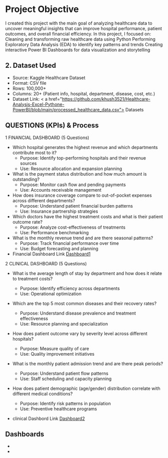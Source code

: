 # Project Objective

I created this project with the main goal of analyzing healthcare data to uncover meaningful insights that can improve hospital performance, patient outcomes, and overall financial efficiency.
In this project, I focused on: Cleaning and transforming raw healthcare data using Python Performing Exploratory Data Analysis (EDA) to identify key patterns and trends Creating interactive Power BI Dashboards for data visualization and storytelling

## 2. Dataset Used
- Source: Kaggle Healthcare Dataset
- Format: CSV file
- Rows: 100,000+
- Columns: 20+ (Patient info, hospital, department, disease, cost, etc.)
- Dataset Link: < a href="https://github.com/khush3521/Healthcare-Analysis-Excel-Pythone-PowerBI/blob/main/processed_healthcare_data.csv"> Datasets</a>


## QUESTIONS (KPIs) & Process 
1 FINANCIAL DASHBOARD (5 Questions)
- Which hospital generates the highest revenue and which departments contribute most to it?
  - Purpose: Identify top-performing hospitals and their revenue sources
  - Use: Resource allocation and expansion planning
- What is the payment status distribution and how much amount is outstanding?
  - Purpose: Monitor cash flow and pending payments
  - Use: Accounts receivable management
- How does insurance coverage compare to out-of-pocket expenses across different departments?
  - Purpose: Understand patient financial burden patterns
  - Use: Insurance partnership strategies
- Which doctors have the highest treatment costs and what is their patient outcome rate?
  - Purpose: Analyze cost-effectiveness of treatments
  - Use: Performance benchmarking
- What is the monthly revenue trend and are there seasonal patterns?
  - Purpose: Track financial performance over time
  - Use: Budget forecasting and planning
- Financial Dashboard Link <a href="https://github.com/khush3521/Healthcare-Analysis-Excel-Pythone-PowerBI/commit/5333a41317f495b2e2f989d0b6cdb4cacc0d3054#diff-72e80201d8c944740ad4ec3d54c828c97cdac2ec429f2d3a3d357fc5fc18bf37">Dashboard1<a/>

2 CLINICAL DASHBOARD (5 Questions)
- What is the average length of stay by department and how does it relate to treatment costs?
  - Purpose: Identify efficiency across departments
  - Use: Operational optimization
- Which are the top 5 most common diseases and their recovery rates?
  - Purpose: Understand disease prevalence and treatment effectiveness
  - Use: Resource planning and specialization
- How does patient outcome vary by severity level across different hospitals?
  - Purpose: Measure quality of care
  - Use: Quality improvement initiatives
- What is the monthly patient admission trend and are there peak periods?
  - Purpose: Understand patient flow patterns
  - Use: Staff scheduling and capacity planning
- How does patient demographic (age/gender) distribution correlate with different medical conditions?
  - Purpose: Identify risk patterns in population
  - Use: Preventive healthcare programs

- clinical Dashbord Link <a href="https://github.com/khush3521/Healthcare-Analysis-Excel-Pythone-PowerBI/commit/5333a41317f495b2e2f989d0b6cdb4cacc0d3054">Dashboard2</a>


## Dashboards
-  [<a href="https://github.com/khush3521/Healthcare-Analysis-Excel-Pythone-PowerBI/commit/5333a41317f495b2e2f989d0b6cdb4cacc0d3054">](https://raw.githubusercontent.com/khush3521/Healthcare-Analysis-Excel-Pythone-PowerBI/5333a41317f495b2e2f989d0b6cdb4cacc0d3054/Screenshot%202025-10-27%20205835.png)
-  <a href="https://github.com/khush3521/Healthcare-Analysis-Excel-Pythone-PowerBI/commit/5333a41317f495b2e2f989d0b6cdb4cacc0d3054#diff-72e80201d8c944740ad4ec3d54c828c97cdac2ec429f2d3a3d357fc5fc18bf37">

